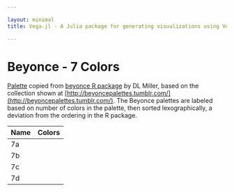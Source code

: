 ```yaml
---

layout: minimal
title: Vega.jl - A Julia package for generating visualizations using Vega

---
```


# Beyonce - 7 Colors

[Palette](https://gist.github.com/dill/fb75131e618c52564fc9) copied from [beyonce R package](https://github.com/dill/beyonce) by DL Miller, based on the collection shown at [http://beyoncepalettes.tumblr.com/](http://beyoncepalettes.tumblr.com/). The Beyonce palettes are labeled based on number of colors in the palette, then sorted lexographically, a deviation from the ordering in the R package.

<table>
  <thead>
    <tr>
      <th>Name</th>
      <th>Colors</th>
    </tr>
  </thead>
  <tbody>
    <tr>
      <td>7a</td>
      <td><div id="b7a"></div></td>
    </tr>
    <tr>
      <td>7b</td>
      <td><div id="b7b"></div></td>
    </tr>
        <tr>
      <td>7c</td>
      <td><div id="b7c"></div></td>
    </tr>
        <tr>
      <td>7d</td>
      <td><div id="b7d"></div></td>
    </tr>
  </tbody>
</table>

<div>
      <script type="text/javascript">

      // parse a spec and create a visualization view
      function parse(divid, palette) {

        spec = colorchip(palette[divid], 50, 400)
        vg.parse.spec(spec, function(chart) { chart({el:"#" + divid}).update(); });
      }

      var bey;
      $.getJSON("http://randyzwitch.github.io/NoveltyColors.jl/javascripts/beyonce.json", function(json) {
          bey = json;
      })
      .done(function(json) {

                for(var i = 0; i < Object.keys(bey).length; i++){
                  parse(Object.keys(bey)[i], bey);
                }
      });

    </script>
<div>